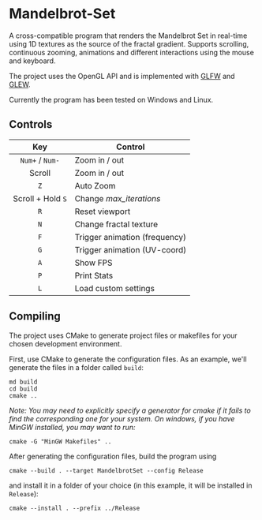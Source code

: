 # Mandelbrot-Set

A cross-compatible program that renders the Mandelbrot Set in real-time using 1D textures as the source of the fractal gradient. Supports scrolling, continuous zooming, animations and different interactions using the mouse and keyboard.

The project uses the OpenGL API and is implemented with [GLFW](https://www.glfw.org/) and [GLEW](https://glew.sourceforge.net/).

Currently the program has been tested on Windows and Linux.

## Controls

|        Key        | Control                       |
|:-----------------:|-------------------------------|
|  `Num+` / `Num-`  | Zoom in / out                 |
|      Scroll       | Zoom in / out                 |
|        `Z`        | Auto Zoom                     |
| Scroll + Hold `S` | Change *max_iterations*       |
|        `R`        | Reset viewport                |
|        `N`        | Change fractal texture        |
|        `F`        | Trigger animation (frequency) |
|        `G`        | Trigger animation (UV-coord)  |
|        `A`        | Show FPS                      |
|        `P`        | Print Stats                   |
|        `L`        | Load custom settings          |

## Compiling

The project uses CMake to generate project files or makefiles for your chosen development environment.

First, use CMake to generate the configuration files. As an example, we'll generate the files in a folder called `build`:
```shell
md build
cd build
cmake ..
```
*Note: You may need to explicitly specify a generator for cmake if it fails to find the corresponding one for your system. On windows, if you have MinGW installed, you may want to run:*
```shell
cmake -G "MinGW Makefiles" ..
```
After generating the configuration files, build the program using
```shell
cmake --build . --target MandelbrotSet --config Release
```
and install it in a folder of your choice (in this example, it will be installed in `Release`):
```shell
cmake --install . --prefix ../Release
```
